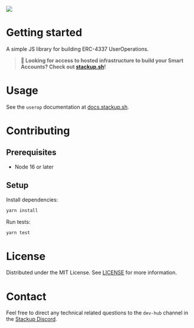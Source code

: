 ![](https://i.imgur.com/mR5CsOr.png)

# Getting started

A simple JS library for building ERC-4337 UserOperations.

> **🚀 Looking for access to hosted infrastructure to build your Smart Accounts? Check out [stackup.sh](https://www.stackup.sh/)!**

# Usage

See the `userop` documentation at [docs.stackup.sh](https://docs.stackup.sh/docs/useropjs).

# Contributing

## Prerequisites

- Node 16 or later

## Setup

Install dependencies:

```bash
yarn install
```

Run tests:

```bash
yarn test
```

# License

Distributed under the MIT License. See [LICENSE](./LICENSE) for more information.

# Contact

Feel free to direct any technical related questions to the `dev-hub` channel in the [Stackup Discord](https://discord.gg/VTjJGvMNyW).
